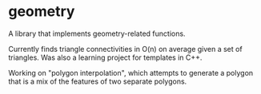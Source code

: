 # geometry
A library that implements geometry-related functions. 

Currently finds triangle connectivities in O(n) on average given a set of triangles. Was also a learning project for templates in C++.

Working on "polygon interpolation", which attempts to generate a polygon that is a mix of the features of two separate polygons.
